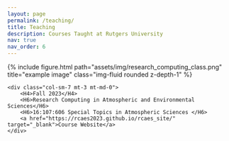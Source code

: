 ```yaml
---
layout: page
permalink: /teaching/
title: Teaching
description: Courses Taught at Rutgers University
nav: true
nav_order: 6
---
```


<div class="row justify-content-sm-left">
    <div class="col-sm-5 mt-3 mt-md-0">
        {% include figure.html path="assets/img/research_computing_class.png" title="example image" class="img-fluid rounded z-depth-1" %}
    </div>

    <div class="col-sm-7 mt-3 mt-md-0">
        <H4>Fall 2023</H4>
        <H6>Research Computing in Atmospheric and Environmental Sciences</H6>
        <H6>16:107:606 Special Topics in Atmospheric Sciences </H6>
        <a href="https://rcaes2023.github.io/rcaes_site/" target="_blank">Course Website</a>
    </div>
</div>


<!-- 
For now, this page is assumed to be a static description of your courses. You can convert it to a collection similar to `_projects/` so that you can have a dedicated page for each course.

Organize your courses by years, topics, or universities, however you like!
 -->

